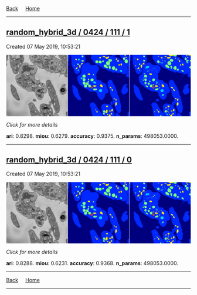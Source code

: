 
[Back](..)&nbsp;&nbsp;&nbsp;&nbsp;&nbsp;[Home](https://leapmanlab.github.io/snapshots)

---

<div class="summary"><a href="1"><h2>random_hybrid_3d / 0424 / 111 / 1</h2></a><p>Created 07 May 2019, 10:53:21
</p><a href="1"><img src="1/media/summary.png" align="center"></a><p>
<i>Click for more details</i>
</p></div>

**ari**: 0.8298. **miou**: 0.6279. **accuracy**: 0.9375. **n_params**: 498053.0000. 

---

<div class="summary"><a href="0"><h2>random_hybrid_3d / 0424 / 111 / 0</h2></a><p>Created 07 May 2019, 10:53:21
</p><a href="0"><img src="0/media/summary.png" align="center"></a><p>
<i>Click for more details</i>
</p></div>

**ari**: 0.8288. **miou**: 0.6231. **accuracy**: 0.9368. **n_params**: 498053.0000. 

---

[Back](..)&nbsp;&nbsp;&nbsp;&nbsp;&nbsp;[Home](https://leapmanlab.github.io/snapshots)

---
